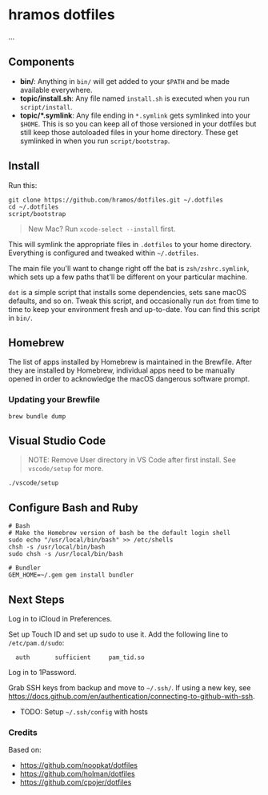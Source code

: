 # hramos dotfiles

...

## Components

- **bin/**: Anything in `bin/` will get added to your `$PATH` and be made
  available everywhere.
- **topic/install.sh**: Any file named `install.sh` is executed when you run `script/install`.
- **topic/\*.symlink**: Any file ending in `*.symlink` gets symlinked into
  your `$HOME`. This is so you can keep all of those versioned in your dotfiles
  but still keep those autoloaded files in your home directory. These get
  symlinked in when you run `script/bootstrap`.

## Install

Run this:

```
git clone https://github.com/hramos/dotfiles.git ~/.dotfiles
cd ~/.dotfiles
script/bootstrap
```

> New Mac? Run `xcode-select --install` first.

This will symlink the appropriate files in `.dotfiles` to your home directory.
Everything is configured and tweaked within `~/.dotfiles`.

The main file you'll want to change right off the bat is `zsh/zshrc.symlink`,
which sets up a few paths that'll be different on your particular machine.

`dot` is a simple script that installs some dependencies, sets sane macOS
defaults, and so on. Tweak this script, and occasionally run `dot` from
time to time to keep your environment fresh and up-to-date. You can find
this script in `bin/`.

## Homebrew

The list of apps installed by Homebrew is maintained in the Brewfile. After they are installed by Homebrew, individual apps need to be manually opened in order to acknowledge the macOS dangerous software prompt.

### Updating your Brewfile

```
brew bundle dump
```

## Visual Studio Code

> NOTE: Remove User directory in VS Code after first install. See `vscode/setup` for more.

```
./vscode/setup
```

## Configure Bash and Ruby

```
# Bash
# Make the Homebrew version of bash be the default login shell
sudo echo "/usr/local/bin/bash" >> /etc/shells
chsh -s /usr/local/bin/bash
sudo chsh -s /usr/local/bin/bash

# Bundler
GEM_HOME=~/.gem gem install bundler
```

## Next Steps

Log in to iCloud in Preferences.

Set up Touch ID and set up sudo to use it. Add the following line to `/etc/pam.d/sudo`:

```
  auth       sufficient     pam_tid.so
```

Log in to 1Password.

Grab SSH keys from backup and move to `~/.ssh/`. If using a new key, see https://docs.github.com/en/authentication/connecting-to-github-with-ssh.

- TODO: Setup `~/.ssh/config` with hosts

### Credits

Based on:

- https://github.com/noopkat/dotfiles
- https://github.com/holman/dotfiles
- https://github.com/cpojer/dotfiles
